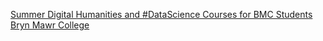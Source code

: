 [Summer Digital Humanities and #DataScience Courses for BMC Students   Bryn Mawr College](https://qi.tc/qi/112306)